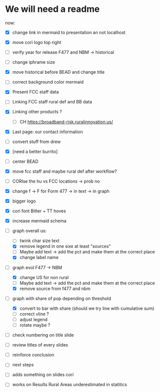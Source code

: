 # We will need a readme 

now: 

- [X] change link in mermaid to presentation an not localhost
- [X] move cori logo top right
- [ ] verify year for release F477 and NBM -> historical
- [ ] change iphrame size
- [X] move historical before BEAD and change title
- [ ] correct background color mermaid
- [X] Present FCC staff data 
- [ ] Linking FCC staff rural def and BB data
- [X] Linking other products ?
    - [ ] CH https://broadband-risk.ruralinnovation.us/
- [X] Last page: our contact information 
- [ ] convert stuff from drew
- [x] [need a better burrito]
- [ ] center BEAD 
- [X] move fcc staff and maybe rural def after workflow?
- [ ] CORIse the hu vs FCC locations -> prob no
- [x] change f -> F for Form 477
  -> in text 
  -> in graph  
- [x] bigger logo
- [x] cori font Bitter + TT hoves
- [x] increase mermaid schema
- [ ] graph overall us:
  - [ ] twink char size text 
  - [X] remove legend in one sixe at least "sources"
  - [ ] Maybe add text  -> add the pct and make them at the correct place
  - [X] change label name

- [ ] graph evol F477 -> NBM
  - [X] change US for non rural
   - [ ] Maybe add text  -> add the pct and make them at the correct place
   - [X] remove source from f477 and nbm 
  
- [ ] graph with share of pop depending on threshold

    - [X] convert to bar with share (should we try line with cumulative sum)
    - [ ] correct vline ?
    - [ ] adjust legend 
    - [ ] rotate maybe ?
    
- [ ] check numbering on title slide
- [ ] review titles of every slides
- [ ] reinforce conclusion
- [ ] next steps
- [ ] adds something on slides cori
- [ ] works on  Results Rural Areas underestimated in statitics
  